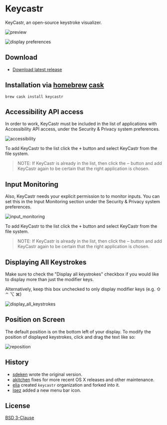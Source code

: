 # Keycastr

KeyCastr, an open-source keystroke visualizer.

![preview](assets/preview.png)

![display preferences](assets/preferences.png)

## Download

 - [Download latest release](https://github.com/ollisulopuisto/keycastr/releases/latest)

## Installation via [homebrew](http://brew.sh/) [cask](https://github.com/caskroom/homebrew-cask)

```console
brew cask install keycastr
```

## Accessibility API access

In order to work, KeyCastr must be included in the list of applications with Accessibility API access, under the Security & Privacy system preferences.

![accessibility](assets/accessibility.png)

To add KeyCastr to the list click the <kbd>&plus;</kbd> button and select KeyCastr from the file system.

> NOTE: If KeyCastr is already in the list, then click the <kbd>&minus;</kbd> button and add KeyCastr again to be certain that the right application is chosen.

## Input Monitoring

Also, KeyCastr needs your explicit permission to to monitor inputs. You can set this in the Input Monitoring section under the Security & Privacy system preferences.

![input_monitoring](assets/input_monitoring.png)

To add KeyCastr to the list click the <kbd>&plus;</kbd> button and select KeyCastr from the file system.

> NOTE: If KeyCastr is already in the list, then click the <kbd>&minus;</kbd> button and add KeyCastr again to be certain that the right application is chosen.


## Displaying All Keystrokes

Make sure to check the "Display all keystrokes" checkbox if you would like to display more than just the modifier keys.

Alternatively, keep this box unchecked to only display modifier keys (e.g. ⇧ ⌃ ⌥ ⌘)

![display_all_keystrokes](assets/display_all_keystrokes.png)



## Position on Screen

The default position is on the bottom left of your display. To modify the position of displayed keystrokes, click and drag the text like so:

![reposition](assets/reposition.gif)

## History

 - [sdeken](https://github.com/sdeken/keycastr) wrote the original version.
 - [akitchen](https://github.com/akitchen/keycastr) fixes for more recent OS X releases and other maintenance.
 - [elia](https://github.com/elia/keycastr) created `keycastr` organization and forked into it.
 - [lqez](https://github.com/lqez/keycastr) added a new menu bar icon.


## License

[BSD 3-Clause](https://opensource.org/licenses/BSD-3-Clause)

